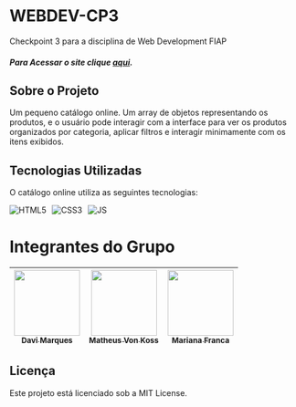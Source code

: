 # WEBDEV-CP3

Checkpoint 3 para a disciplina de Web Development FIAP

##### Para Acessar o site clique [aqui]().

## Sobre o Projeto

Um pequeno catálogo online. Um array de objetos representando os produtos, e o usuário pode interagir com a interface para ver os produtos organizados por categoria, aplicar filtros e interagir minimamente com os itens exibidos.

## Tecnologias Utilizadas

O catálogo online utiliza as seguintes tecnologias:

<div style="display: flex; gap: 10px;">
  <img src="https://img.shields.io/badge/html5-%23E34F26.svg?style=for-the-badge&logo=html5&logoColor=white" alt="HTML5">
  <img src="https://img.shields.io/badge/css3-%231572B6.svg?style=for-the-badge&logo=css3&logoColor=white" alt="CSS3">
  <img src="https://img.shields.io/badge/javascript-%23323330.svg?style=for-the-badge&logo=javascript&logoColor=%23F7DF1E" alt="JS">
</div>

# Integrantes do Grupo  

| [<img loading="lazy" src="https://github.com/DaviMunhoz1005.png" width=115><br><sub>Davi Marques</sub>](https://github.com/DaviMunhoz1005) |  [<img loading="lazy" src="https://github.com/matheuswildeisen.png" width=115><br><sub>Matheus Von Koss</sub>](https://github.com/matheuswildeisen) | [<img loading="lazy" src="https://github.com/MariFranca.png" width=115><br><sub>Mariana Franca</sub>](https://github.com/MariFranca) | 
| :---: | :---: | :---: |

## Licença

Este projeto está licenciado sob a MIT License.

